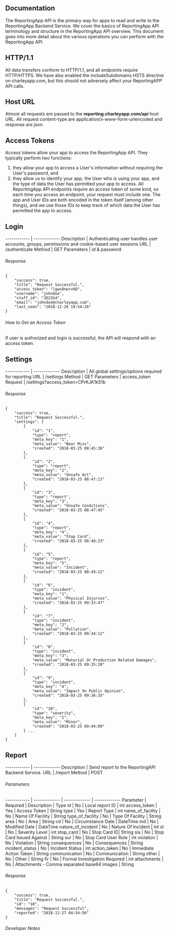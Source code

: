 ## Documentation
The ReportingApp API is the primary way for apps to read and write to the ReportingApp Backend Service. We cover the basics of ReportingApp API terminology and structure in the ReportingApp API overview. This document goes into more detail about the various operations you can perform with the ReportingApp API.

## HTTP/1.1
All data transfers conform to HTTP/1.1, and all endpoints require HTTP/HTTPS. We have also enabled the includeSubdomains HSTS directive on charleyapp.com, but this should not adversely affect your ReportingAPP API calls.

## Host URL
Almost all requests are passed to the **reporting.charleyapp.com/api** host URL. All request content-type are application/x-www-form-urlencoded and response are json.

## Access Tokens
Access tokens allow your app to access the ReportingApp API. They typically perform two functions:

1. they allow your app to access a User's information without requiring the User's password, and
2. they allow us to identify your app, the User who is using your app, and the type of data the User has permitted your app to access.
All ReportingApp API endpoints require an access token of some kind, so each time you access an endpoint, your request must include one.
The app and User IDs are both encoded in the token itself (among other things), and we use those IDs to keep track of which data the User has permitted the app to access.

## Login

------------ | -------------
Description | Authenticating user handles user accounts, groups, permissions and cookie-based user sessions
URL | /authenticate
Method | GET
Parameters | id & password

###### Response
```
{
    "success": true,
    "title": "Request Successful.",
    "access_token": "lgwx8nwrvKD",
    "username": "johndoe",
    "staff_id": "JD23S4",
    "email": "johndoe@charleyapp.com",
    "last_seen": "2018-12-26 19:54:26"
}
```

###### How to Get an Access Token
If user is authorized and login is successful, the API will respond with an access token.

## Settings

------------ | -------------
Description | All global settings/options required for reporting
URL | /settings
Method | GET
Parameters | access_token
Request | /settings?access_token=CPrKJK1k51b

###### Response
```
{
    "success": true,
    "title": "Request Successful.",
    "settings": [
        {
            "id": "1",
            "type": "report",
            "meta_key": "1",
            "meta_value": "Near Miss",
            "created": "2018-03-25 08:45:36"
        },
        {
            "id": "2",
            "type": "report",
            "meta_key": "2",
            "meta_value": "Unsafe Act",
            "created": "2018-03-25 08:47:13"
        },
        {
            "id": "3",
            "type": "report",
            "meta_key": "3",
            "meta_value": "Unsafe Conditions",
            "created": "2018-03-25 08:47:45"
        },
        {
            "id": "4",
            "type": "report",
            "meta_key": "4",
            "meta_value": "Stop Card",
            "created": "2018-03-25 08:48:23"
        },
        {
            "id": "5",
            "type": "report",
            "meta_key": "5",
            "meta_value": "Incident",
            "created": "2018-03-25 08:49:22"
        },
        {
            "id": "6",
            "type": "incident",
            "meta_key": "1",
            "meta_value": "Physical Injuries",
            "created": "2018-03-25 09:33:47"
        },
        {
            "id": "7",
            "type": "incident",
            "meta_key": "2",
            "meta_value": "Pollution",
            "created": "2018-03-25 09:34:12"
        },
        {
            "id": "8",
            "type": "incident",
            "meta_key": "3",
            "meta_value": "Material Or Production Related Damages",
            "created": "2018-03-25 09:35:20"
        },
        {
            "id": "9",
            "type": "incident",
            "meta_key": "4",
            "meta_value": "Impact On Public Opinion",
            "created": "2018-03-25 09:36:35"
        },
        {
            "id": "10",
            "type": "severity",
            "meta_key": "1",
            "meta_value": "Minor",
            "created": "2018-03-25 09:44:09"
        } ...
    ]
}
```

## Report

------------ | -------------
Description | Send report to the ReportingAPI Backend Service.
URL | /report
Method | POST

###### Parameters

------------ | ------------- | ------------- | -------------
Parameter | Required | Description | Type
id | No | Local report ID | int
access_token | Yes | Access Token | String
type | Yes | Report Type | int
name_of_facility | No | Name Of Facility | String
type_of_facility | No | Type Of Facility | String
area | No | Area | String
cd | No | Circumstance Date | DateTime
md | No | Modified Date | DateTime
nature_of_incident | No | Nature Of Incident | int
sl | No | Severity Level | int
stop_card | No | Stop Card ID| String
sia | No | Stop Card Issued Against | String
sur | No | Stop Card User Role | int
violation | No | Violation | String
consequences | No | Consequences | String
incident_status | No | Incident Status | int
action_taken | No | Immediate Action Taken | String
communication | No | Communication | String
other | No | Other | String
fir | No | Formal Investigation Required | int
attachments | No | Attachments - Comma separated base64 images | String

###### Response
```
{
    "success": true,
    "title": "Request Successful.",
    "id": "10",
    "messages": "Request Successful",
    "reported": "2018-12-27 04:54:56"
}
```

###### Developer Notes

